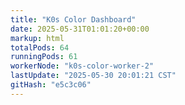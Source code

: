 ```yaml
---
title: "K0s Color Dashboard"
date: 2025-05-31T01:01:20+00:00
markup: html
totalPods: 64
runningPods: 61
workerNode: "k0s-color-worker-2"
lastUpdate: "2025-05-30 20:01:21 CST"
gitHash: "e5c3c06"
---
```


<!-- This content is dynamically updated by the DashboardUpdater Operator -->
<!-- The dashboard UI is rendered by Hugo templates and CSS/JS files -->
